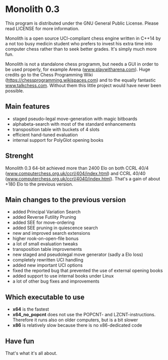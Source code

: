 # Monolith 0.3

This program is distributed under the GNU General Public License.
Please read LICENSE for more information.

Monolith is a open source UCI-compliant chess engine written in C++14 by a not too busy medicin student who prefers to invest his extra time into computer chess rather than to seek better grades.
It's simply much more fun.

Monolith is not a standalone chess programm, but needs a GUI in order to be used properly, for example Arena (www.playwitharena.com).
Huge credits go to the Chess Programming Wiki (https://chessprogramming.wikispaces.com) and to the equally fantastic www.talkchess.com.
Without them this little project would have never been possible.


## Main features
- staged pseudo-legal move-generation with magic bitboards
- alphabeta-search with most of the standard enhancements
- transposition table with buckets of 4 slots
- efficient hand-tuned evaluation
- internal support for PolyGlot opening books


## Strenght
Monolith 0.3 64-bit achieved more than 2400 Elo on both CCRL 40/4 (www.computerchess.org.uk/ccrl/404/index.html) and CCRL 40/40 (www.computerchess.org.uk/ccrl/4040/index.html). That's a gain of about +180 Elo to the previous version.


## Main changes to the previous version
- added Principal Variation Search
- added Reverse Futility Pruning
- added SEE for move-ordering
- added SEE pruning in quiescence search
- new and improved search extensions
- higher rook-on-open-file bonus
- a lot of small evaluation tweaks
- transposition table improvements
- new staged and pseudolegal move generator (sadly a Elo loss)
- completely rewritten UCI handling
- added new important UCI options
- fixed the reported bug that prevented the use of external opening books
- added support to use internal books under Linux
- a lot of other bug fixes and improvements


## Which executable to use
- **x64** is the fastest
- **x64_no_popcnt** does not use the POPCNT- and LZCNT-instructions. Therefore it runs also on older computers, but is a bit slower
- **x86** is relatively slow because there is no x86-dedicated code


## Have fun
That's what it's all about.
